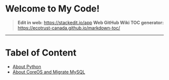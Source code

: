 
# Welcome to My Code! 

> **Edit in web:** https://stackedit.io/app
> **Web GitHub Wiki TOC generator:** https://ecotrust-canada.github.io/markdown-toc/
---------- 

Tabel of Content
================

- [About Python](code_python.md)
- [About CoreOS and Migrate MySQL](install_coreos_mysql.md)
